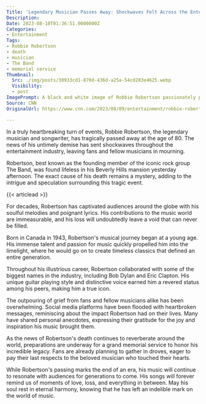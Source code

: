 ```yaml
---
Title: 'Legendary Musician Passes Away: Shockwaves Felt Across the Entertainment World'
Description: 
Date: 2023-08-10T01:36:51.0000000Z
Categories:
- Entertainment
Tags:
- Robbie Robertson
- death
- musician
- The Band
- memorial service
Thumbnail:
  Src: ./img/posts/30933cd1-870d-436d-a25a-54cd283e4625.webp
  Visibility:
  - post
ImagePrompt: A black and white image of Robbie Robertson passionately playing his guitar on stage, adorned with a mourning black ribbon.
Source: CNN
OriginalUrl: https://www.cnn.com/2023/08/09/entertainment/robbie-robertson-death/index.html

---
```

In a truly heartbreaking turn of events, Robbie Robertson, the legendary musician and songwriter, has tragically passed away at the age of 80. The news of his untimely demise has sent shockwaves throughout the entertainment industry, leaving fans and fellow musicians in mourning.

Robertson, best known as the founding member of the iconic rock group The Band, was found lifeless in his Beverly Hills mansion yesterday afternoon. The exact cause of his death remains a mystery, adding to the intrigue and speculation surrounding this tragic event.

{{< articlead >}}

For decades, Robertson has captivated audiences around the globe with his soulful melodies and poignant lyrics. His contributions to the music world are immeasurable, and his loss will undoubtedly leave a void that can never be filled.

Born in Canada in 1943, Robertson's musical journey began at a young age. His immense talent and passion for music quickly propelled him into the limelight, where he would go on to create timeless classics that defined an entire generation.

Throughout his illustrious career, Robertson collaborated with some of the biggest names in the industry, including Bob Dylan and Eric Clapton. His unique guitar playing style and distinctive voice earned him a revered status among his peers, making him a true icon.

The outpouring of grief from fans and fellow musicians alike has been overwhelming. Social media platforms have been flooded with heartbroken messages, reminiscing about the impact Robertson had on their lives. Many have shared personal anecdotes, expressing their gratitude for the joy and inspiration his music brought them.

As the news of Robertson's death continues to reverberate around the world, preparations are underway for a grand memorial service to honor his incredible legacy. Fans are already planning to gather in droves, eager to pay their last respects to the beloved musician who touched their hearts.

While Robertson's passing marks the end of an era, his music will continue to resonate with audiences for generations to come. His songs will forever remind us of moments of love, loss, and everything in between. May his soul rest in eternal harmony, knowing that he has left an indelible mark on the world of music.